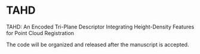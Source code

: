 # TAHD
 TAHD: An Encoded Tri-Plane Descriptor Integrating Height-Density Features for Point Cloud Registration

The code will be organized and released after the manuscript is accepted.
